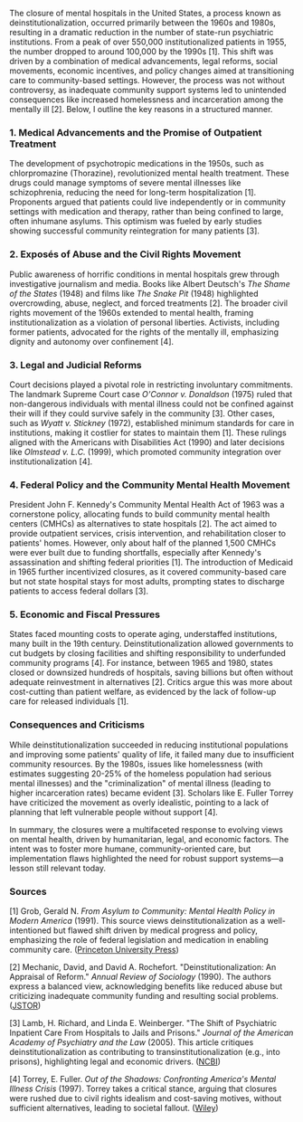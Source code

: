 The closure of mental hospitals in the United States, a process known as deinstitutionalization, occurred primarily between the 1960s and 1980s, resulting in a dramatic reduction in the number of state-run psychiatric institutions. From a peak of over 550,000 institutionalized patients in 1955, the number dropped to around 100,000 by the 1990s [1]. This shift was driven by a combination of medical advancements, legal reforms, social movements, economic incentives, and policy changes aimed at transitioning care to community-based settings. However, the process was not without controversy, as inadequate community support systems led to unintended consequences like increased homelessness and incarceration among the mentally ill [2]. Below, I outline the key reasons in a structured manner.

### 1. Medical Advancements and the Promise of Outpatient Treatment
The development of psychotropic medications in the 1950s, such as chlorpromazine (Thorazine), revolutionized mental health treatment. These drugs could manage symptoms of severe mental illnesses like schizophrenia, reducing the need for long-term hospitalization [1]. Proponents argued that patients could live independently or in community settings with medication and therapy, rather than being confined to large, often inhumane asylums. This optimism was fueled by early studies showing successful community reintegration for many patients [3].

### 2. Exposés of Abuse and the Civil Rights Movement
Public awareness of horrific conditions in mental hospitals grew through investigative journalism and media. Books like Albert Deutsch's *The Shame of the States* (1948) and films like *The Snake Pit* (1948) highlighted overcrowding, abuse, neglect, and forced treatments [2]. The broader civil rights movement of the 1960s extended to mental health, framing institutionalization as a violation of personal liberties. Activists, including former patients, advocated for the rights of the mentally ill, emphasizing dignity and autonomy over confinement [4].

### 3. Legal and Judicial Reforms
Court decisions played a pivotal role in restricting involuntary commitments. The landmark Supreme Court case *O'Connor v. Donaldson* (1975) ruled that non-dangerous individuals with mental illness could not be confined against their will if they could survive safely in the community [3]. Other cases, such as *Wyatt v. Stickney* (1972), established minimum standards for care in institutions, making it costlier for states to maintain them [1]. These rulings aligned with the Americans with Disabilities Act (1990) and later decisions like *Olmstead v. L.C.* (1999), which promoted community integration over institutionalization [4].

### 4. Federal Policy and the Community Mental Health Movement
President John F. Kennedy's Community Mental Health Act of 1963 was a cornerstone policy, allocating funds to build community mental health centers (CMHCs) as alternatives to state hospitals [2]. The act aimed to provide outpatient services, crisis intervention, and rehabilitation closer to patients' homes. However, only about half of the planned 1,500 CMHCs were ever built due to funding shortfalls, especially after Kennedy's assassination and shifting federal priorities [1]. The introduction of Medicaid in 1965 further incentivized closures, as it covered community-based care but not state hospital stays for most adults, prompting states to discharge patients to access federal dollars [3].

### 5. Economic and Fiscal Pressures
States faced mounting costs to operate aging, understaffed institutions, many built in the 19th century. Deinstitutionalization allowed governments to cut budgets by closing facilities and shifting responsibility to underfunded community programs [4]. For instance, between 1965 and 1980, states closed or downsized hundreds of hospitals, saving billions but often without adequate reinvestment in alternatives [2]. Critics argue this was more about cost-cutting than patient welfare, as evidenced by the lack of follow-up care for released individuals [1].

### Consequences and Criticisms
While deinstitutionalization succeeded in reducing institutional populations and improving some patients' quality of life, it failed many due to insufficient community resources. By the 1980s, issues like homelessness (with estimates suggesting 20-25% of the homeless population had serious mental illnesses) and the "criminalization" of mental illness (leading to higher incarceration rates) became evident [3]. Scholars like E. Fuller Torrey have criticized the movement as overly idealistic, pointing to a lack of planning that left vulnerable people without support [4].

In summary, the closures were a multifaceted response to evolving views on mental health, driven by humanitarian, legal, and economic factors. The intent was to foster more humane, community-oriented care, but implementation flaws highlighted the need for robust support systems—a lesson still relevant today.

### Sources
[1] Grob, Gerald N. *From Asylum to Community: Mental Health Policy in Modern America* (1991). This source views deinstitutionalization as a well-intentioned but flawed shift driven by medical progress and policy, emphasizing the role of federal legislation and medication in enabling community care. ([Princeton University Press](https://press.princeton.edu/books/paperback/9780691601618/from-asylum-to-community))

[2] Mechanic, David, and David A. Rochefort. "Deinstitutionalization: An Appraisal of Reform." *Annual Review of Sociology* (1990). The authors express a balanced view, acknowledging benefits like reduced abuse but criticizing inadequate community funding and resulting social problems. ([JSTOR](https://www.jstor.org/stable/2083357))

[3] Lamb, H. Richard, and Linda E. Weinberger. "The Shift of Psychiatric Inpatient Care From Hospitals to Jails and Prisons." *Journal of the American Academy of Psychiatry and the Law* (2005). This article critiques deinstitutionalization as contributing to transinstitutionalization (e.g., into prisons), highlighting legal and economic drivers. ([NCBI](https://www.ncbi.nlm.nih.gov/pmc/articles/PMC1525081/))

[4] Torrey, E. Fuller. *Out of the Shadows: Confronting America's Mental Illness Crisis* (1997). Torrey takes a critical stance, arguing that closures were rushed due to civil rights idealism and cost-saving motives, without sufficient alternatives, leading to societal fallout. ([Wiley](https://www.wiley.com/en-us/Out+of+the+Shadows%3A+Confronting+America%27s+Mental+Illness+Crisis-p-9780471245322))